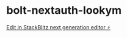 # bolt-nextauth-lookym

[Edit in StackBlitz next generation editor ⚡️](https://stackblitz.com/~/github.com/lookymlive/bolt-nextauth-lookym)